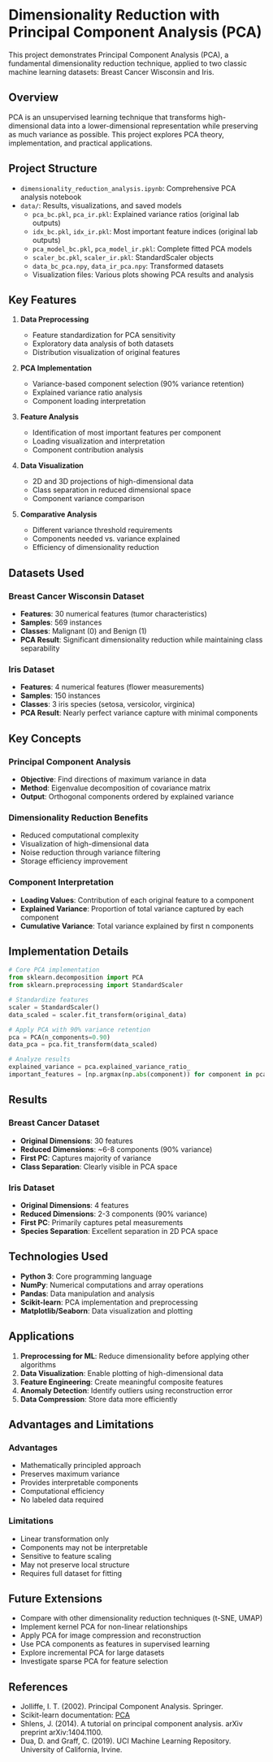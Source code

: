 # Dimensionality Reduction with Principal Component Analysis (PCA)

This project demonstrates Principal Component Analysis (PCA), a fundamental dimensionality reduction technique, applied to two classic machine learning datasets: Breast Cancer Wisconsin and Iris.

## Overview

PCA is an unsupervised learning technique that transforms high-dimensional data into a lower-dimensional representation while preserving as much variance as possible. This project explores PCA theory, implementation, and practical applications.

## Project Structure

- `dimensionality_reduction_analysis.ipynb`: Comprehensive PCA analysis notebook
- `data/`: Results, visualizations, and saved models
  - `pca_bc.pkl`, `pca_ir.pkl`: Explained variance ratios (original lab outputs)
  - `idx_bc.pkl`, `idx_ir.pkl`: Most important feature indices (original lab outputs)
  - `pca_model_bc.pkl`, `pca_model_ir.pkl`: Complete fitted PCA models
  - `scaler_bc.pkl`, `scaler_ir.pkl`: StandardScaler objects
  - `data_bc_pca.npy`, `data_ir_pca.npy`: Transformed datasets
  - Visualization files: Various plots showing PCA results and analysis

## Key Features

1. **Data Preprocessing**
   - Feature standardization for PCA sensitivity
   - Exploratory data analysis of both datasets
   - Distribution visualization of original features

2. **PCA Implementation**
   - Variance-based component selection (90% variance retention)
   - Explained variance ratio analysis
   - Component loading interpretation

3. **Feature Analysis**
   - Identification of most important features per component
   - Loading visualization and interpretation
   - Component contribution analysis

4. **Data Visualization**
   - 2D and 3D projections of high-dimensional data
   - Class separation in reduced dimensional space
   - Component variance comparison

5. **Comparative Analysis**
   - Different variance threshold requirements
   - Components needed vs. variance explained
   - Efficiency of dimensionality reduction

## Datasets Used

### Breast Cancer Wisconsin Dataset
- **Features**: 30 numerical features (tumor characteristics)
- **Samples**: 569 instances
- **Classes**: Malignant (0) and Benign (1)
- **PCA Result**: Significant dimensionality reduction while maintaining class separability

### Iris Dataset
- **Features**: 4 numerical features (flower measurements)
- **Samples**: 150 instances  
- **Classes**: 3 iris species (setosa, versicolor, virginica)
- **PCA Result**: Nearly perfect variance capture with minimal components

## Key Concepts

### Principal Component Analysis
- **Objective**: Find directions of maximum variance in data
- **Method**: Eigenvalue decomposition of covariance matrix
- **Output**: Orthogonal components ordered by explained variance

### Dimensionality Reduction Benefits
- Reduced computational complexity
- Visualization of high-dimensional data
- Noise reduction through variance filtering
- Storage efficiency improvement

### Component Interpretation
- **Loading Values**: Contribution of each original feature to a component
- **Explained Variance**: Proportion of total variance captured by each component
- **Cumulative Variance**: Total variance explained by first n components

## Implementation Details

```python
# Core PCA implementation
from sklearn.decomposition import PCA
from sklearn.preprocessing import StandardScaler

# Standardize features
scaler = StandardScaler()
data_scaled = scaler.fit_transform(original_data)

# Apply PCA with 90% variance retention
pca = PCA(n_components=0.90)
data_pca = pca.fit_transform(data_scaled)

# Analyze results
explained_variance = pca.explained_variance_ratio_
important_features = [np.argmax(np.abs(component)) for component in pca.components_]
```

## Results

### Breast Cancer Dataset
- **Original Dimensions**: 30 features
- **Reduced Dimensions**: ~6-8 components (90% variance)
- **First PC**: Captures majority of variance
- **Class Separation**: Clearly visible in PCA space

### Iris Dataset  
- **Original Dimensions**: 4 features
- **Reduced Dimensions**: 2-3 components (90% variance)
- **First PC**: Primarily captures petal measurements
- **Species Separation**: Excellent separation in 2D PCA space

## Technologies Used

- **Python 3**: Core programming language
- **NumPy**: Numerical computations and array operations
- **Pandas**: Data manipulation and analysis
- **Scikit-learn**: PCA implementation and preprocessing
- **Matplotlib/Seaborn**: Data visualization and plotting

## Applications

1. **Preprocessing for ML**: Reduce dimensionality before applying other algorithms
2. **Data Visualization**: Enable plotting of high-dimensional data
3. **Feature Engineering**: Create meaningful composite features
4. **Anomaly Detection**: Identify outliers using reconstruction error
5. **Data Compression**: Store data more efficiently

## Advantages and Limitations

### Advantages
- Mathematically principled approach
- Preserves maximum variance
- Provides interpretable components
- Computational efficiency
- No labeled data required

### Limitations
- Linear transformation only
- Components may not be interpretable
- Sensitive to feature scaling
- May not preserve local structure
- Requires full dataset for fitting

## Future Extensions

- Compare with other dimensionality reduction techniques (t-SNE, UMAP)
- Implement kernel PCA for non-linear relationships
- Apply PCA for image compression and reconstruction
- Use PCA components as features in supervised learning
- Explore incremental PCA for large datasets
- Investigate sparse PCA for feature selection

## References

- Jolliffe, I. T. (2002). Principal Component Analysis. Springer.
- Scikit-learn documentation: [PCA](https://scikit-learn.org/stable/modules/decomposition.html#pca)
- Shlens, J. (2014). A tutorial on principal component analysis. arXiv preprint arXiv:1404.1100.
- Dua, D. and Graff, C. (2019). UCI Machine Learning Repository. University of California, Irvine.
